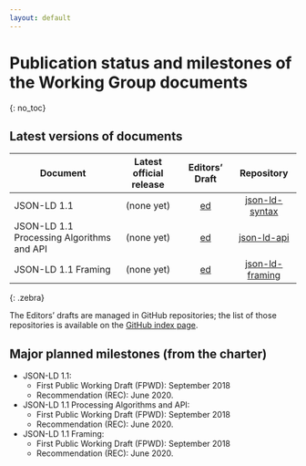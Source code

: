 ```yaml
---
layout: default
---
```


# Publication status and milestones of the Working Group documents
{: no_toc}

## Latest versions of documents

| Document | Latest official release | Editors’ Draft | Repository |
|----------|:-----------------------:|:--------------:|:----------:|
| JSON-LD 1.1                             | (none yet) | [ed](https://w3c.github.io/json-ld-syntax/)              | [json-ld-syntax](https://github.com/w3c/json-ld-syntax/)                  |
| JSON-LD 1.1 Processing Algorithms and API  | (none yet) | [ed](https://w3c.github.io/json-ld-api/)          | [json-ld-api](https://github.com/w3c/json-ld-api/)          |
| JSON-LD 1.1 Framing                    | (none yet) | [ed](https://w3c.github.io/json-ld-framing/)          | [json-ld-framing](https://github.com/w3c/json-ld-framing/)                |
{: .zebra}

<!-- <div data-apiary="specifications"></div> -->

The Editors’ drafts are managed in GitHub repositories; the list of those repositories is available on the [GitHub index page](https://github.com/search?q=topic%3Ajson-ld-wg+org%3Aw3c&type=Repositories).

## Major planned milestones (from the charter)

* JSON-LD 1.1:
    * First Public Working Draft (FPWD): September 2018
    * Recommendation (REC): June 2020.
* JSON-LD 1.1 Processing Algorithms and API:
    * First Public Working Draft (FPWD): September 2018
    * Recommendation (REC): June 2020.
* JSON-LD 1.1 Framing:
    * First Public Working Draft (FPWD): September 2018
    * Recommendation (REC): June 2020.
